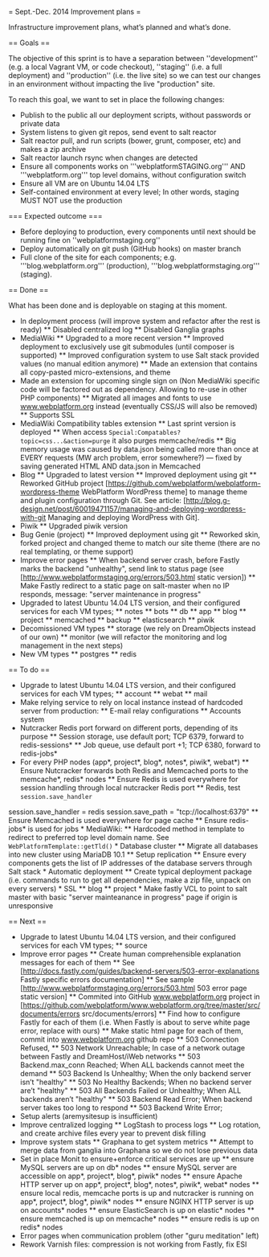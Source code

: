 = Sept.-Dec. 2014 Improvement plans =

Infrastructure improvement plans, what’s planned and what’s done.

== Goals ==

The objective of this sprint is to have a separation between ''development'' (e.g. a local Vagrant VM, or code checkout), ''staging'' (i.e. a full deployment) and ''production'' (i.e. the live site) so we can test our changes in an environment without impacting the live "production" site.

To reach this goal, we want to set in place the following changes:

* Publish to the public all our deployment scripts, without passwords or private data
* System listens to given git repos, send event to salt reactor
* Salt reactor pull, and run scripts (bower, grunt, composer, etc) and makes a zip archive
* Salt reactor launch rsync when changes are detected
* Ensure all components works on '''webplatformSTAGING.org''' AND '''webplatform.org''' top level domains, without configuration switch
* Ensure all VM are on Ubuntu 14.04 LTS
* Self-contained environment at every level; In other words, staging MUST NOT use the production


=== Expected outcome ===

* Before deploying to production, every components until next should be running fine on ''webplatformstaging.org''
* Deploy automatically on git push (GitHub hooks) on master branch
* Full clone of the site for each components; e.g. '''blog.webplatform.org''' (production), '''blog.webplatformstaging.org''' (staging).


== Done ==

What has been done and is deployable on staging at this moment.

* In deployment process (will improve system and refactor after the rest is ready)
** Disabled centralized log
** Disabled Ganglia graphs
* MediaWiki
** Upgraded to a more recent version
** Improved deployment to exclusively use git submodules (until composer is supported)
** Improved configuration system to use Salt stack provided values (no manual edition anymore)
** Made an extension that contains all copy-pasted micro-extensions, and theme
* Made an extension for upcoming single sign on (Non MediaWiki specific code will be factored out as dependency. Allowing to re-use in other PHP components)
** Migrated all images and fonts to use www.webplatform.org instead (eventually CSS/JS will also be removed)
** Supports SSL
* MediaWiki Compatibility tables extension
** Last sprint version is deployed
** When access <code>Special:Compatables?topic=css...&action=purge</code> it also purges memcache/redis
** Big memory usage was caused by data.json being called more than once at EVERY requests (MW arch problem, error somewhere?) — fixed by saving generated HTML AND data.json in Memcached
* Blog
** Upgraded to latest version
** Improved deployment using git
** Reworked GitHub project [https://github.com/webplatform/webplatform-wordpress-theme WebPlatform WordPress theme] to manage theme and plugin configuration through Git. See article: [http://blog.g-design.net/post/60019471157/managing-and-deploying-wordpress-with-git Managing and deploying WordPress with Git].
* Piwik
** Upgraded piwik version
* Bug Genie (project)
** Improved deployment using git
** Reworked skin, forked project and changed theme to match our site theme (there are no real templating, or theme support)
* Improve error pages
** When backend server crash, before Fastly marks the backend "unhealthy", send link to status page (see [http://www.webplatformstaging.org/errors/503.html static version])
** Make Fastly redirect to a static page on salt-master when no IP responds, message: "server maintenance in progress"
* Upgraded to latest Ubuntu 14.04 LTS version, and their configured services for each VM types;
** notes
** bots
** db
** app
** blog
** project
** memcached
** backup
** elasticsearch
** piwik
* Decomissioned VM types
** storage (we rely on DreamObjects instead of our own)
** monitor (we will refactor the monitoring and log management in the next steps)
* New VM types
** postgres
** redis

== To do ==
* Upgrade to latest Ubuntu 14.04 LTS version, and their configured services for each VM types;
** account
** webat
** mail
* Make relying service to rely on local instance instead of hardcoded server from production:
** E-mail relay configurations
** Accounts system
* Nutcracker Redis port forward on different ports, depending of its purpose
** Session storage, use default port; TCP 6379, forward to redis-sessions*
** Job queue, use default port +1; TCP 6380, forward to redis-jobs*
* For every PHP nodes (app*, project*, blog*, notes*, piwik*, webat*)
** Ensure Nutcracker forwards both Redis and Memcached ports to the memcache*, redis* nodes
** Ensure Redis is used everywhere for session handling through local nutcracker Redis port
** Redis, test <code>session.save_handler</code>
<syntaxHighlight>
      session.save_handler = redis
      session.save_path = "tcp://localhost:6379"
</syntaxHighlight>
** Ensure Memcached is used everywhere for page cache
** Ensure redis-jobs* is used for jobs
* MediaWiki:
** Hardcoded method in template to redirect to preferred top level domain name. See <code>WebPlatformTemplate::getTld()</code>
* Database cluster
** Migrate all databases into new cluster using MariaDB 10.1
** Setup replication
** Ensure every components gets the list of IP addresses of the database servers through Salt stack
* Automatic deployment
** Create typical deployment package (i.e. commands to run to get all dependencies, make a zip file, unpack on every servers)
* SSL
** blog
** project
* Make fastly VCL to point to salt master with basic "server mainteanance in progress" page if origin is unresponsive

== Next ==


* Upgrade to latest Ubuntu 14.04 LTS version, and their configured services for each VM types;
** source
* Improve error pages
** Create human comprehensible explanation messages for each of them
** See [http://docs.fastly.com/guides/backend-servers/503-error-explanations Fastly specific errors documentation]
** See sample [http://www.webplatformstaging.org/errors/503.html 503 error page static version]
** Commited into GitHub www.webplatform.org project in [https://github.com/webplatform/www.webplatform.org/tree/master/src/documents/errors src/documents/errors]
** Find how to configure Fastly for each of them (i.e. When Fastly is about to serve white page error, replace with ours)
** Make static html page for each of them, commit into www.webplatform.org github repo
** 503 Connection Refused,
** 503 Network Unreachable; In case of a network outage between Fastly and DreamHost/iWeb networks
** 503 Backend.max_conn Reached; When ALL backends cannot meet the demand
** 503 Backend Is Unhealthy; When the only backend server isn’t "healthy"
** 503 No Healthy Backends; When no backend server are’t "healthy"
** 503 All Backends Failed or Unhealthy; When ALL backends aren’t "healthy"
** 503 Backend Read Error; When backend server takes too long to respond
** 503 Backend Write Error; 
* Setup alerts (aremysitesup is insufficient)
* Improve centralized logging
** LogStash to process logs
** Log rotation, and create archive files every year to prevent disk filling
* Improve system stats
** Graphana to get system metrics
** Attempt to merge data from ganglia into Graphana so we do not lose previous data
* Set in place Monit to ensure+enforce critical services are up
** ensure MySQL servers are up on db* nodes
** ensure MySQL server are accessible on app*, project*, blog*, piwik* nodes
** ensure Apache HTTP server up on app*, project*, blog*, notes*, piwik*, webat* nodes
** ensure local redis, memcache ports is up and nutcracker is running on app*, project*, blog*, piwik* nodes 
** ensure NGINX HTTP server is up on accounts* nodes
** ensure ElasticSearch is up on elastic* nodes
** ensure memcached is up on memcache* nodes
** ensure redis is up on redis* nodes
* Error pages when communication problem (other "guru meditation" left)
* Rework Varnish files: compression is not working from Fastly, fix ESI
